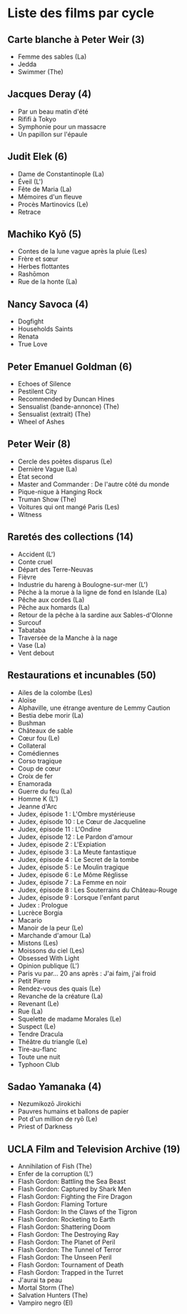 # Liste des films par cycle

## Carte blanche à Peter Weir (3)

  * Femme des sables (La)  
  * Jedda  
  * Swimmer (The)

## Jacques Deray (4)

  * Par un beau matin d'été  
  * Rififi à Tokyo  
  * Symphonie pour un massacre  
  * Un papillon sur l'épaule

## Judit Elek (6)

  * Dame de Constantinople (La)  
  * Éveil (L')  
  * Fête de Maria (La)  
  * Mémoires d'un fleuve  
  * Procès Martinovics (Le)  
  * Retrace

## Machiko Kyō (5)

  * Contes de la lune vague après la pluie (Les)  
  * Frère et sœur  
  * Herbes flottantes  
  * Rashōmon  
  * Rue de la honte (La)

## Nancy Savoca (4)

  * Dogfight  
  * Households Saints  
  * Renata  
  * True Love

## Peter Emanuel Goldman (6)

  * Echoes of Silence  
  * Pestilent City  
  * Recommended by Duncan Hines  
  * Sensualist (bande-annonce) (The)  
  * Sensualist (extrait) (The)  
  * Wheel of Ashes

## Peter Weir (8)

  * Cercle des poètes disparus (Le)  
  * Dernière Vague (La)  
  * État second  
  * Master and Commander : De l'autre côté du monde  
  * Pique-nique à Hanging Rock  
  * Truman Show (The)  
  * Voitures qui ont mangé Paris (Les)  
  * Witness

## Raretés des collections (14)

  * Accident (L')  
  * Conte cruel  
  * Départ des Terre-Neuvas  
  * Fièvre  
  * Industrie du hareng à Boulogne-sur-mer (L')  
  * Pêche à la morue à la ligne de fond en Islande (La)  
  * Pêche aux cordes (La)  
  * Pêche aux homards (La)  
  * Retour de la pêche à la sardine aux Sables-d'Olonne  
  * Surcouf  
  * Tabataba  
  * Traversée de la Manche à la nage  
  * Vase (La)  
  * Vent debout

## Restaurations et incunables (50)

  * Ailes de la colombe (Les)  
  * Aloïse  
  * Alphaville, une étrange aventure de Lemmy Caution  
  * Bestia debe morir (La)  
  * Bushman  
  * Châteaux de sable  
  * Cœur fou (Le)  
  * Collateral  
  * Comédiennes  
  * Corso tragique  
  * Coup de cœur  
  * Croix de fer  
  * Enamorada  
  * Guerre du feu (La)  
  * Homme K (L')  
  * Jeanne d'Arc  
  * Judex, épisode 1 : L'Ombre mystérieuse  
  * Judex, épisode 10 : Le Cœur de Jacqueline  
  * Judex, épisode 11 : L'Ondine  
  * Judex, épisode 12 : Le Pardon d'amour  
  * Judex, épisode 2 : L'Expiation  
  * Judex, épisode 3 : La Meute fantastique  
  * Judex, épisode 4 : Le Secret de la tombe  
  * Judex, épisode 5 : Le Moulin tragique  
  * Judex, épisode 6 : Le Môme Réglisse  
  * Judex, épisode 7 : La Femme en noir  
  * Judex, épisode 8 : Les Souterrains du Château-Rouge  
  * Judex, épisode 9 : Lorsque l'enfant parut  
  * Judex : Prologue  
  * Lucrèce Borgia  
  * Macario  
  * Manoir de la peur (Le)  
  * Marchande d'amour (La)  
  * Mistons (Les)  
  * Moissons du ciel (Les)  
  * Obsessed With Light  
  * Opinion publique (L')  
  * Paris vu par... 20 ans après : J'ai faim, j'ai froid  
  * Petit Pierre  
  * Rendez-vous des quais (Le)  
  * Revanche de la créature (La)  
  * Revenant (Le)  
  * Rue (La)  
  * Squelette de madame Morales (Le)  
  * Suspect (Le)  
  * Tendre Dracula  
  * Théâtre du triangle (Le)  
  * Tire-au-flanc  
  * Toute une nuit  
  * Typhoon Club

## Sadao Yamanaka (4)

  * Nezumikozō Jirokichi  
  * Pauvres humains et ballons de papier  
  * Pot d'un million de ryō (Le)  
  * Priest of Darkness

## UCLA Film and Television Archive (19)

  * Annihilation of Fish (The)  
  * Enfer de la corruption (L')  
  * Flash Gordon: Battling the Sea Beast  
  * Flash Gordon: Captured by Shark Men  
  * Flash Gordon: Fighting the Fire Dragon  
  * Flash Gordon: Flaming Torture  
  * Flash Gordon: In the Claws of the Tigron  
  * Flash Gordon: Rocketing to Earth  
  * Flash Gordon: Shattering Doom  
  * Flash Gordon: The Destroying Ray  
  * Flash Gordon: The Planet of Peril  
  * Flash Gordon: The Tunnel of Terror  
  * Flash Gordon: The Unseen Peril  
  * Flash Gordon: Tournament of Death  
  * Flash Gordon: Trapped in the Turret  
  * J'aurai ta peau  
  * Mortal Storm (The)  
  * Salvation Hunters (The)  
  * Vampiro negro (El)  
